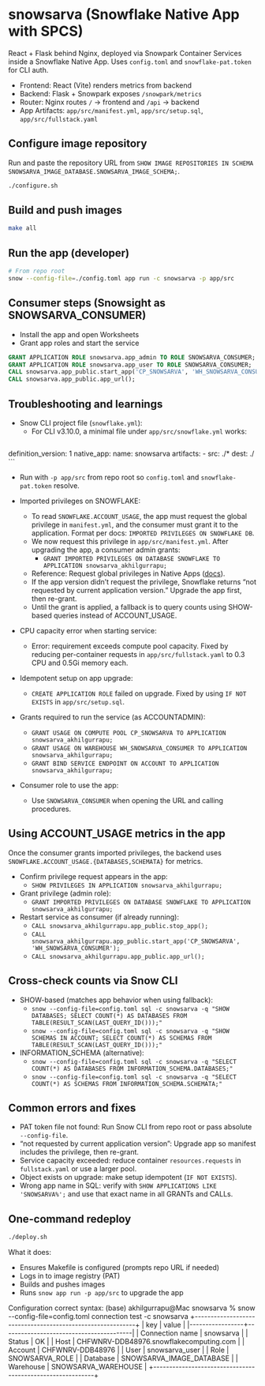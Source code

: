 # snowsarva (Snowflake Native App with SPCS)

React + Flask behind Nginx, deployed via Snowpark Container Services inside a Snowflake Native App. Uses `config.toml` and `snowflake-pat.token` for CLI auth.

- Frontend: React (Vite) renders metrics from backend
- Backend: Flask + Snowpark exposes `/snowpark/metrics`
- Router: Nginx routes `/` → frontend and `/api` → backend
- App Artifacts: `app/src/manifest.yml`, `app/src/setup.sql`, `app/src/fullstack.yaml`

## Configure image repository
Run and paste the repository URL from `SHOW IMAGE REPOSITORIES IN SCHEMA SNOWSARVA_IMAGE_DATABASE.SNOWSARVA_IMAGE_SCHEMA;`.

```bash
./configure.sh
```

## Build and push images
```bash
make all
```

## Run the app (developer)
```bash
# From repo root
snow --config-file=./config.toml app run -c snowsarva -p app/src
```

## Consumer steps (Snowsight as SNOWSARVA_CONSUMER)
- Install the app and open Worksheets
- Grant app roles and start the service

```sql
GRANT APPLICATION ROLE snowsarva.app_admin TO ROLE SNOWSARVA_CONSUMER;
GRANT APPLICATION ROLE snowsarva.app_user TO ROLE SNOWSARVA_CONSUMER;
CALL snowsarva.app_public.start_app('CP_SNOWSARVA', 'WH_SNOWSARVA_CONSUMER');
CALL snowsarva.app_public.app_url();
```

## Troubleshooting and learnings

- Snow CLI project file (`snowflake.yml`):
  - For CLI v3.10.0, a minimal file under `app/src/snowflake.yml` works:
    ```
definition_version: 1
native_app:
  name: snowsarva
  artifacts:
    - src: ./*
      dest: ./
    ```
  - Run with `-p app/src` from repo root so `config.toml` and `snowflake-pat.token` resolve.

- Imported privileges on SNOWFLAKE:
  - To read `SNOWFLAKE.ACCOUNT_USAGE`, the app must request the global privilege in `manifest.yml`, and the consumer must grant it to the application. Format per docs: `IMPORTED PRIVILEGES ON SNOWFLAKE DB`.
  - We now request this privilege in `app/src/manifest.yml`. After upgrading the app, a consumer admin grants:
    - `GRANT IMPORTED PRIVILEGES ON DATABASE SNOWFLAKE TO APPLICATION snowsarva_akhilgurrapu;`
  - Reference: Request global privileges in Native Apps ([docs](https://docs.snowflake.com/en/developer-guide/native-apps/requesting-privs)).
  - If the app version didn’t request the privilege, Snowflake returns “not requested by current application version.” Upgrade the app first, then re-grant.
  - Until the grant is applied, a fallback is to query counts using SHOW-based queries instead of ACCOUNT_USAGE.

- CPU capacity error when starting service:
  - Error: requirement exceeds compute pool capacity. Fixed by reducing per-container requests in `app/src/fullstack.yaml` to 0.3 CPU and 0.5Gi memory each.

- Idempotent setup on app upgrade:
  - `CREATE APPLICATION ROLE` failed on upgrade. Fixed by using `IF NOT EXISTS` in `app/src/setup.sql`.

- Grants required to run the service (as ACCOUNTADMIN):
  - `GRANT USAGE ON COMPUTE POOL CP_SNOWSARVA TO APPLICATION snowsarva_akhilgurrapu;`
  - `GRANT USAGE ON WAREHOUSE WH_SNOWSARVA_CONSUMER TO APPLICATION snowsarva_akhilgurrapu;`
  - `GRANT BIND SERVICE ENDPOINT ON ACCOUNT TO APPLICATION snowsarva_akhilgurrapu;`

- Consumer role to use the app:
  - Use `SNOWSARVA_CONSUMER` when opening the URL and calling procedures.

## Using ACCOUNT_USAGE metrics in the app

Once the consumer grants imported privileges, the backend uses `SNOWFLAKE.ACCOUNT_USAGE.{DATABASES,SCHEMATA}` for metrics.

- Confirm privilege request appears in the app:
  - `SHOW PRIVILEGES IN APPLICATION snowsarva_akhilgurrapu;`
- Grant privilege (admin role):
  - `GRANT IMPORTED PRIVILEGES ON DATABASE SNOWFLAKE TO APPLICATION snowsarva_akhilgurrapu;`
- Restart service as consumer (if already running):
  - `CALL snowsarva_akhilgurrapu.app_public.stop_app();`
  - `CALL snowsarva_akhilgurrapu.app_public.start_app('CP_SNOWSARVA', 'WH_SNOWSARVA_CONSUMER');`
  - `CALL snowsarva_akhilgurrapu.app_public.app_url();`

## Cross-check counts via Snow CLI

- SHOW-based (matches app behavior when using fallback):
  - `snow --config-file=config.toml sql -c snowsarva -q "SHOW DATABASES; SELECT COUNT(*) AS DATABASES FROM TABLE(RESULT_SCAN(LAST_QUERY_ID()));"`
  - `snow --config-file=config.toml sql -c snowsarva -q "SHOW SCHEMAS IN ACCOUNT; SELECT COUNT(*) AS SCHEMAS FROM TABLE(RESULT_SCAN(LAST_QUERY_ID()));"`
- INFORMATION_SCHEMA (alternative):
  - `snow --config-file=config.toml sql -c snowsarva -q "SELECT COUNT(*) AS DATABASES FROM INFORMATION_SCHEMA.DATABASES;"`
  - `snow --config-file=config.toml sql -c snowsarva -q "SELECT COUNT(*) AS SCHEMAS FROM INFORMATION_SCHEMA.SCHEMATA;"`

## Common errors and fixes

- PAT token file not found: Run Snow CLI from repo root or pass absolute `--config-file`.
- “not requested by current application version”: Upgrade app so manifest includes the privilege, then re-grant.
- Service capacity exceeded: reduce container `resources.requests` in `fullstack.yaml` or use a larger pool.
- Object exists on upgrade: make setup idempotent (`IF NOT EXISTS`).
- Wrong app name in SQL: verify with `SHOW APPLICATIONS LIKE 'SNOWSARVA%';` and use that exact name in all GRANTs and CALLs.

## One-command redeploy

```bash
./deploy.sh
```

What it does:
- Ensures Makefile is configured (prompts repo URL if needed)
- Logs in to image registry (PAT)
- Builds and pushes images
- Runs `snow app run -p app/src` to upgrade the app

Configuration correct syntax: 
(base) akhilgurrapu@Mac snowsarva % snow --config-file=config.toml connection test -c snowsarva 
+-----------------------------------------------------------+
| key             | value                                   |
|-----------------+-----------------------------------------|
| Connection name | snowsarva                               |
| Status          | OK                                      |
| Host            | CHFWNRV-DDB48976.snowflakecomputing.com |
| Account         | CHFWNRV-DDB48976                        |
| User            | snowsarva_user                          |
| Role            | SNOWSARVA_ROLE                          |
| Database        | SNOWSARVA_IMAGE_DATABASE                |
| Warehouse       | SNOWSARVA_WAREHOUSE                     |
+-----------------------------------------------------------+

